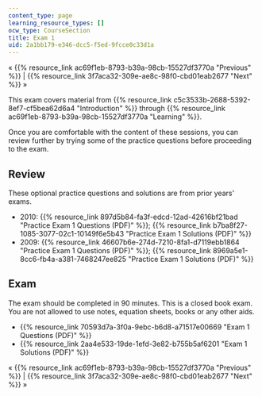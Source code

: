 ```yaml
---
content_type: page
learning_resource_types: []
ocw_type: CourseSection
title: Exam 1
uid: 2a1bb179-e346-dcc5-f5ed-9fcce0c33d1a
---
```


« {{% resource_link ac69f1eb-8793-b39a-98cb-15527df3770a "Previous" %}} | {{% resource_link 3f7aca32-309e-ae8c-98f0-cbd01eab2677 "Next" %}} »

This exam covers material from {{% resource_link c5c3533b-2688-5392-8ef7-cf5bea62d6a4 "Introduction" %}} through {{% resource_link ac69f1eb-8793-b39a-98cb-15527df3770a "Learning" %}}.

Once you are comfortable with the content of these sessions, you can review further by trying some of the practice questions before proceeding to the exam.

Review
------

These optional practice questions and solutions are from prior years' exams.

*   2010: {{% resource_link 897d5b84-fa3f-edcd-12ad-42616bf21bad "Practice Exam 1 Questions (PDF)" %}}; {{% resource_link b7ba8f27-1085-3077-02c1-10149f6e5b43 "Practice Exam 1 Solutions (PDF)" %}}
*   2009: {{% resource_link 46607b6e-274d-7210-8fa1-d7119ebb1864 "Practice Exam 1 Questions (PDF)" %}}; {{% resource_link 8969a5e1-8cc6-fb4a-a381-7468247ee825 "Practice Exam 1 Solutions (PDF)" %}}

Exam
----

The exam should be completed in 90 minutes. This is a closed book exam. You are not allowed to use notes, equation sheets, books or any other aids.

*   {{% resource_link 70593d7a-3f0a-9ebc-b6d8-a71517e00669 "Exam 1 Questions (PDF)" %}}
*   {{% resource_link 2aa4e533-19de-1efd-3e82-b755b5af6201 "Exam 1 Solutions (PDF)" %}}

« {{% resource_link ac69f1eb-8793-b39a-98cb-15527df3770a "Previous" %}} | {{% resource_link 3f7aca32-309e-ae8c-98f0-cbd01eab2677 "Next" %}} »